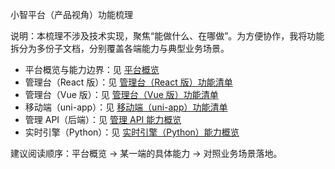 小智平台（产品视角）功能梳理

说明：本梳理不涉及技术实现，聚焦“能做什么、在哪做”。为方便协作，我将功能拆分为多份子文档，分别覆盖各端能力与典型业务场景。

- 平台概览与能力边界：见 [平台概览](平台概览.md)
- 管理台（React 版）：见 [管理台（React 版）功能清单](管理台-React版.md)
- 管理台（Vue 版）：见 [管理台（Vue 版）功能清单](管理台-Vue版.md)
- 移动端（uni-app）：见 [移动端（uni-app）功能清单](移动端.md)
- 管理 API（后端）：见 [管理 API 能力概览](管理API.md)
- 实时引擎（Python）：见 [实时引擎（Python）能力概览](实时引擎.md)

建议阅读顺序：平台概览 → 某一端的具体能力 → 对照业务场景落地。

